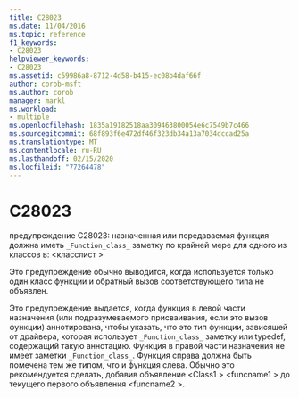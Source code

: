 ```yaml
---
title: C28023
ms.date: 11/04/2016
ms.topic: reference
f1_keywords:
- C28023
helpviewer_keywords:
- C28023
ms.assetid: c59986a8-8712-4d58-b415-ec08b4daf66f
author: corob-msft
ms.author: corob
manager: markl
ms.workload:
- multiple
ms.openlocfilehash: 1835a19182518aa309463800054e6c7549b7c466
ms.sourcegitcommit: 68f893f6e472df46f323db34a13a7034dccad25a
ms.translationtype: MT
ms.contentlocale: ru-RU
ms.lasthandoff: 02/15/2020
ms.locfileid: "77264478"
---
```

# <a name="c28023"></a>C28023
предупреждение C28023: назначенная или передаваемая функция должна иметь `_Function_class_` заметку по крайней мере для одного из классов в: \<класслист >

 Это предупреждение обычно выводится, когда используется только один класс функции и обратный вызов соответствующего типа не объявлен.

 Это предупреждение выдается, когда функция в левой части назначения (или подразумеваемого присваивания, если это вызов функции) аннотирована, чтобы указать, что это тип функции, зависящей от драйвера, которая использует `_Function_class_` заметку или typedef, содержащий такую аннотацию. Функция в правой части назначения не имеет заметки `_Function_class_`. Функция справа должна быть помечена тем же типом, что и функция слева. Обычно это рекомендуется сделать, добавив объявление \<Class1 > \<funcname1 > до текущего первого объявления \<funcname2 >.
